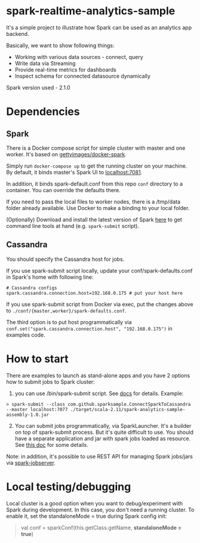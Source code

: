 # spark-realtime-analytics-sample

It's a simple project to illustrate how Spark can be used as an analytics app backend.

Basically, we want to show following things:
* Working with various data sources - connect, query
* Write data via Streaming
* Provide real-time metrics for dashboards
* Inspect schema for connected datasource dynamically

Spark version used - 2.1.0

# Dependencies

## Spark
 
There is a Docker compose script for simple cluster with master and one worker.
It's based on [gettyimages/docker-spark](https://github.com/gettyimages/docker-spark).

Simply run `docker-compose up` to get the running cluster on your machine.
By default, it binds master's Spark UI to [localhost:7081](http://localhost:7081).

In addition, it binds spark-default.conf from this repo `conf` directory to a container.
You can override the defaults there.

If you need to pass the local files to worker nodes, there is a /tmp/data folder already available.
Use Docker to make a binding to your local folder.

(Optionally) Download and install the latest version of Spark [here](http://d3kbcqa49mib13.cloudfront.net/spark-2.1.0-bin-hadoop2.7.tgz) 
to get command line tools at hand (e.g. `spark-submit` script).

## Cassandra

You should specify the Cassandra host for jobs.

If you use spark-submit script locally, 
update your conf/spark-defaults.conf in Spark's home with following line:
```
# Cassandra configs
spark.cassandra.connection.host=192.168.0.175 # put your host here
```

If you use spark-submit script from Docker via exec, put the changes above to `./conf/{master,worker}/spark-defaults.conf`.

The third option is to put host programmatically via `conf.set("spark.cassandra.connection.host", "192.168.0.175")` in examples code.

# How to start

There are examples to launch as stand-alone apps and you have 2 options how to submit jobs to Spark cluster:
1. you can use /bin/spark-submit script. See [docs](http://spark.apache.org/docs/latest/submitting-applications.html) for details. 
Example:
```
> spark-submit --class com.github.sparksample.ConnectSparkToCassandra --master localhost:7077 ./target/scala-2.11/spark-analytics-sample-assembly-1.0.jar
```
2. You can submit jobs programmatically, via SparkLauncher. It's a builder on top of spark-submit process.
But it's quite difficult to use. You should have a separate application and jar with spark jobs loaded as resource.
See [this doc](http://henningpetersen.com/post/22/running-apache-spark-jobs-from-applications) for some details.

Note: in addition, it's possible to use REST API for managing Spark jobs/jars via [spark-jobserver](https://github.com/spark-jobserver/spark-jobserver). 

# Local testing/debugging

Local cluster is a good option when you want to debug/experiment with Spark during development.
In this case, you don't need a running cluster. To enable it, set the standaloneMode = true during Spark config init:
> val conf = sparkConf(this.getClass.getName, **standaloneMode = true**)




